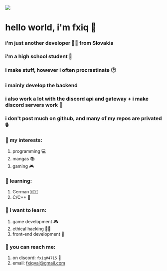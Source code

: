![](https://cdn.discordapp.com/attachments/1073877866556690535/1076213355334860830/fxiq_anime_boy_with_brown_messy_hair_dark_jacket_blue_eyes_54871776-9009-4021-97ae-2366901d7ff5.png)
# hello world, i'm fxiq 👋
### i'm just another developer 👨‍💻 from Slovakia
### i'm a high school student 🏫
### i make stuff, however i often procrastinate 🕑
### i mainly develop the backend
### i also work a lot with the discord api and gateway + i make discord servers work 🔨
### i don't post much on github, and many of my repos are privated 🔒
### 🦋 my interests: 
1. programming 💻
1. mangas 📚
1. gaming 🎮
### 📖 learning:
1. German 🇩🇪
1. C/C++ 💾
### 📘 i want to learn:
1. game development 🎮
1. ethical hacking 👨‍💻
1. front-end development 🎨
### 💬 you can reach me:
1. on discord: `fxiq#4715` 🔵
1. email: <fxiqval@gmail.com> 
